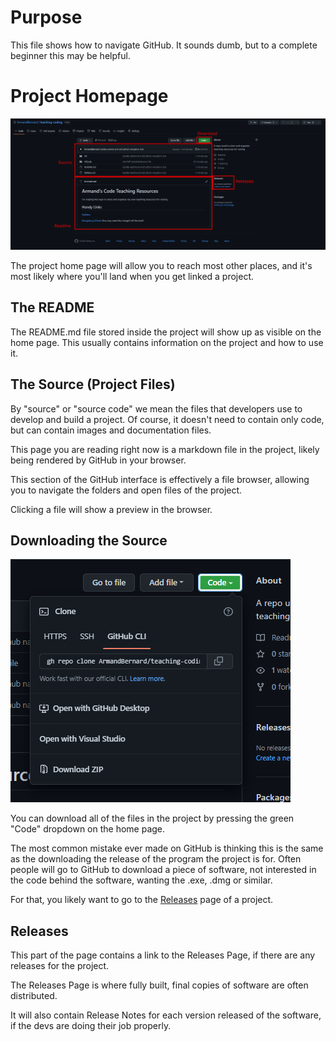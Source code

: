 # Purpose
This file shows how to navigate GitHub. It sounds dumb, but to a complete beginner this may be helpful.

# Project Homepage

![Project Homepage](images/ProjectHomePageAnnotated.png)

The project home page will allow you to reach most other places, and it's most likely where you'll land when you get linked a project.

## The README

The README.md file stored inside the project will show up as visible on the home page. This usually contains information on the project and how to use it.

## The Source (Project Files)

By "source" or "source code" we mean the files that developers use to develop and build a project.
Of course, it doesn't need to contain only code, but can contain images and documentation files.

This page you are reading right now is a markdown file in the project, likely being rendered by GitHub in your browser.

This section of the GitHub interface is effectively a file browser, allowing you to navigate the folders and open files of the project.

Clicking a file will show a preview in the browser.

## Downloading the Source

![Download Source](images/DownloadSource.png)

You can download all of the files in the project by pressing the green "Code" dropdown on the home page.

The most common mistake ever made on GitHub is thinking this is the same as the downloading the release of the program the project is for. Often people will go to GitHub to download a piece of software, not interested in the code behind the software, wanting the .exe, .dmg or similar.

For that, you likely want to go to the [Releases](#releases) page of a project.

## Releases

This part of the page contains a link to the Releases Page, if there are any releases for the project.

The Releases Page is where fully built, final copies of software are often distributed.

It will also contain Release Notes for each version released of the software, if the devs are doing their job properly.